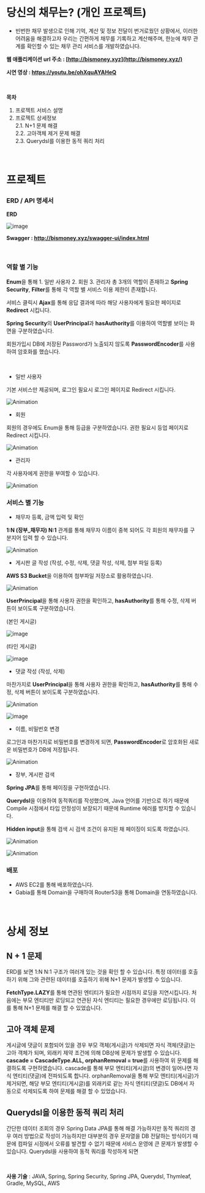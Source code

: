 # **당신의 채무는? (개인 프로젝트)**

- 빈번한 채무 발생으로 인해 기억, 계산 및 정보 전달이 번거로웠던 상황에서, 이러한 어려움을 해결하고자 우리는 간편하게 채무를 기록하고 계산해주며, 한눈에 채무 관계를 확인할 수 있는 채무 관리 서비스를 개발하였습니다.


**웹 애플리케이션 url 주소 : [http://bismoney.xyz](http://bismoney.xyz/)**

**시연 영상 : https://youtu.be/ohXquAYAHeQ**

<br>

**목차**
1. 프로젝트 서비스 설명
2. 프로젝트 상세정보  
 2.1. N+1 문제 해결  
 2.2. 고아객체 제거 문제 해결  
 2.3. Querydsl를 이용한 동적 쿼리 처리  

<br>

# 프로젝트

### ERD / API 명세서

**ERD**

![image](https://github.com/baikinsoo/isbill/assets/48581772/04f4f813-e130-4f14-bb4f-5dff6681beed)

**Swagger : http://bismoney.xyz/swagger-ui/index.html**

<br>

### 역할 별 기능

**Enum**을 통해 1. 일반 사용자 2. 회원 3. 관리자 총 3개의 역할이 존재하고 **Spring Security**, **Filter**를 통해 각 역할 별 서비스 이용 제한이 존재합니다.

서비스 클릭시 **Ajax**를 통해 응답 결과에 따라 해당 사용자에게 필요한 페이지로 **Redirect** 시킵니다.

**Spring Security**의 **UserPrincipal**과  **hasAuthority**를 이용하여 역할별 보이는 화면을 구분하였습니다.

회원가입시 DB에 저장된 Password가 노출되지 않도록 **PasswordEncoder**를 사용하여 암호화를 했습니다.

<br>

- 일반 사용자

기본 서비스만 제공되며, 로그인 필요시 로그인 페이지로 Redirect 시킵니다.

![Animation](https://github.com/baikinsoo/isbill/assets/48581772/1efd1c8d-85b6-4815-8510-221ae4d981c6)

- 회원

회원의 경우에도 Enum을 통해 등급을 구분하였습니다.
권한 필요시 등업 페이지로 Redirect 시킵니다.

![Animation](https://github.com/baikinsoo/isbill/assets/48581772/058fad51-7968-444d-91d1-c92ddf64c37e)

- 관리자

각 사용자에게 권한을 부여할 수 있습니다.

![Animation](https://github.com/baikinsoo/isbill/assets/48581772/54e1c9cd-ba3f-4368-bfce-515943239f3b)

### 서비스 별 기능

- 채무자 등록, 금액 입력 및 확인

**1:N (장부_채무자) N:1** 관계를 통해 채무자 이름이 중복 되어도 각 회원의 채무자를 구분지어 입력 할 수 있습니다.

![Animation](https://github.com/baikinsoo/isbill/assets/48581772/8029d244-c333-4ba3-80a2-9a0b6f348ebf)

- 게시판 글 작성 (작성, 수정, 삭제, 댓글 작성, 삭제, 첨부 파일 등록)

**AWS S3 Bucket**을 이용하여 첨부파일 저장소로 활용하였습니다.

![Animation](https://github.com/baikinsoo/isbill/assets/48581772/3dc19530-3129-4ac2-b4c1-13d079d976b9)  

**UserPrincipal**을 통해 사용자 권한을 확인하고, **hasAuthority**를 통해 수정, 삭제 버튼이 보이도록 구분하였습니다.

(본인 게시글)

 ![image](https://github.com/baikinsoo/isbill/assets/48581772/2b87b9fd-249b-4ba4-8fe4-c7decfb433da)

(타인 게시글)

![image](https://github.com/baikinsoo/isbill/assets/48581772/e14e29d9-3ef6-47d0-8082-2cafa9efc24d)

- 댓글 작성 (작성, 삭제)

마찬가지로 **UserPrincipal**을 통해 사용자 권한을 확인하고, **hasAuthority**를 통해 수정, 삭제 버튼이 보이도록 구분하였습니다.
    
   ![Animation](https://github.com/baikinsoo/isbill/assets/48581772/14fdefe0-a700-4c6c-a2a5-6486b953bde8)
    
    
   ![image](https://github.com/baikinsoo/isbill/assets/48581772/7afff8c4-30b5-46ff-85fa-f638f46d8d46)
    

- 이름, 비밀번호 변경

로그인과 마찬가지로 비밀번호를 변경하게 되면, **PasswordEncoder**로 암호화된 새로운 비밀번호가 DB에 저장됩니다.

![Animation](https://github.com/baikinsoo/isbill/assets/48581772/f1f61a68-9552-44b7-8630-947e01f64bce)

- 장부, 게시판 검색

**Spring JPA**를 통해 페이징을 구현하였습니다.

**Querydsl**을 이용하여 동적쿼리를 작성했으며, Java 언어를 기반으로 하기 때문에 Compile 시점에서 타입 안정성이 보장되기 때문에 Runtime 에러를 방지할 수 있습니다.

**Hidden input**을 통해 검색 시 검색 조건이 유지된 채 페이징이 되도록 하였습니다. 

![Animation](https://github.com/baikinsoo/isbill/assets/48581772/b57e988a-370b-4a6a-ae51-35a191afeb2f) 


![Animation](https://github.com/baikinsoo/isbill/assets/48581772/39effbe0-943a-4c4b-9b0d-47acd309fa39)  

### 배포
- AWS EC2를 통해 배포하였습니다.
- Gabia를 통해 Domain을 구매하여 Router53을 통해 Domain을 연동하였습니다.

<br>

# 상세 정보

## N + 1 문제
ERD를 보면 1:N N:1 구조가 여러개 있는 것을 확인 할 수 있습니다. 특정 데이터를 호출하기 위해 그와 관련된 데이터를 호출하기 위해 N+1 문제가 발생할 수 있습니다.

**FetchType.LAZY**를 통해 연관된 엔티티가 필요한 시점까지 로딩을 지연시킵니다. 처음에는 부모 엔티티만 로딩되고 연관된 자식 엔티티는 필요한 경우에만 로딩됩니다. 이를 통해 N+1 문제를 해결 할 수 있었습니다.

## 고아 객체 문제
게시글에 댓글이 포함되어 있을 경우 부모 객체(게시글)가 삭제되면 자식 객체(댓글)는 고아 객체가 되며, 외래키 제약 조건에 의해 DB상에 문제가 발생할 수 있습니다.
**cascade = CascadeType.ALL, orphanRemoval = true**를 사용하여 위 문제를 해결하도록 구현하였습니다.
cascade를 통해 부모 엔티티(게시글)의 변경이 일어나면 자식 엔티티(댓글)에 전파되도록 합니다.
orphanRemoval을 통해 부모 엔티티(게시글)가 제거되면, 해당 부모 엔티티(게시글)를 외래키로 같는 자식 엔티티(댓글)도 DB에서 자동으로 삭제되도록 하여 문제를 해결 할 수 있었습니다.

## Querydsl을 이용한 동적 쿼리 처리
간단한 데이터 조회의 경우 Spring Data JPA를 통해 해결 가능하지만 동적 쿼리의 경우 여러 방법으로 작성이 가능하지만 대부분의 경우 문자열을 DB 전달하는 방식이기 때문에 컴파일 시점에서 오류를 발견할 수 없기 때문에 서비스 운영에 큰 문제가 발생할 수 있습니다.
Querydsl을 사용하여 동적 쿼리를 작성하게 되면

<br>

**사용 기술** : JAVA, Spring, Spring Security, Spring JPA, Querydsl, Thymleaf, Gradle, MySQL, AWS


